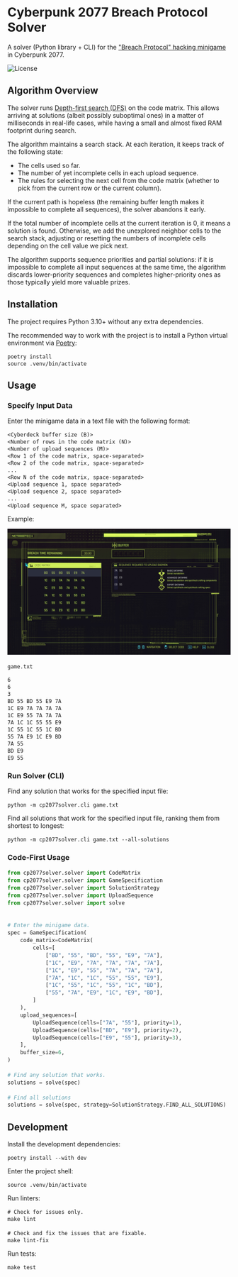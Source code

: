 # Cyberpunk 2077 Breach Protocol Solver

A solver (Python library + CLI) for the
["Breach Protocol" hacking minigame](https://cyberpunk.fandom.com/wiki/Quickhacking#Breach_Protocol)
in Cyberpunk 2077.

![License](https://img.shields.io/github/license/YuriyGuts/cp2077-hacking-minigame-solver)

## Algorithm Overview

The solver runs [Depth-first search (DFS)](https://en.wikipedia.org/wiki/Depth-first_search) on the
code matrix. This allows arriving at solutions (albeit possibly suboptimal ones) in a matter of
milliseconds in real-life cases, while having a small and almost fixed RAM footprint during search.

The algorithm maintains a search stack. At each iteration, it keeps track of the following state:
* The cells used so far.
* The number of yet incomplete cells in each upload sequence.
* The rules for selecting the next cell from the code matrix
  (whether to pick from the current row or the current column).

If the current path is hopeless (the remaining buffer length makes it impossible to complete
all sequences), the solver abandons it early.

If the total number of incomplete cells at the current iteration is 0, it means a solution is found.
Otherwise, we add the unexplored neighbor cells to the search stack, adjusting or resetting the 
numbers of incomplete cells depending on the cell value we pick next.

The algorithm supports sequence priorities and partial solutions: if it is impossible to complete
all input sequences at the same time, the algorithm discards lower-priority sequences and completes
higher-priority ones as those typically yield more valuable prizes.


## Installation

The project requires Python 3.10+ without any extra dependencies.

The recommended way to work with the project is to install a Python virtual environment
via [Poetry](https://python-poetry.org/):

```shell
poetry install
source .venv/bin/activate
```

## Usage

### Specify Input Data

Enter the minigame data in a text file with the following format:

```text
<Cyberdeck buffer size (B)>
<Number of rows in the code matrix (N)>
<Number of upload sequences (M)>
<Row 1 of the code matrix, space-separated> 
<Row 2 of the code matrix, space-separated>
...
<Row N of the code matrix, space-separated>
<Upload sequence 1, space separated>
<Upload sequence 2, space separated>
...
<Upload sequence M, space separated>
```

Example:

![Breach Protocol Screenshot](assets/cp2077-screenshot.jpg)

`game.txt`
```text
6
6
3
BD 55 BD 55 E9 7A
1C E9 7A 7A 7A 7A
1C E9 55 7A 7A 7A
7A 1C 1C 55 55 E9
1C 55 1C 55 1C BD
55 7A E9 1C E9 BD
7A 55
BD E9
E9 55
```

### Run Solver (CLI)

Find any solution that works for the specified input file:

```shell
python -m cp2077solver.cli game.txt
```

Find all solutions that work for the specified input file, ranking them from shortest to longest:

```shell
python -m cp2077solver.cli game.txt --all-solutions
```

### Code-First Usage

```python
from cp2077solver.solver import CodeMatrix
from cp2077solver.solver import GameSpecification
from cp2077solver.solver import SolutionStrategy
from cp2077solver.solver import UploadSequence
from cp2077solver.solver import solve


# Enter the minigame data.
spec = GameSpecification(
    code_matrix=CodeMatrix(
        cells=[
            ["BD", "55", "BD", "55", "E9", "7A"],
            ["1C", "E9", "7A", "7A", "7A", "7A"],
            ["1C", "E9", "55", "7A", "7A", "7A"],
            ["7A", "1C", "1C", "55", "55", "E9"],
            ["1C", "55", "1C", "55", "1C", "BD"],
            ["55", "7A", "E9", "1C", "E9", "BD"],
        ]
    ),
    upload_sequences=[
        UploadSequence(cells=["7A", "55"], priority=1),
        UploadSequence(cells=["BD", "E9"], priority=2),
        UploadSequence(cells=["E9", "55"], priority=3),
    ],
    buffer_size=6,
)

# Find any solution that works.
solutions = solve(spec)

# Find all solutions
solutions = solve(spec, strategy=SolutionStrategy.FIND_ALL_SOLUTIONS)
```

## Development

Install the development dependencies:

```shell
poetry install --with dev
```

Enter the project shell:
```shell
source .venv/bin/activate
```

Run linters:
```shell
# Check for issues only.
make lint

# Check and fix the issues that are fixable.
make lint-fix
```

Run tests:

```shell
make test
```
